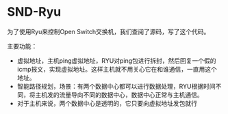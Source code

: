 # SND-Ryu
为了使用Ryu来控制Open Switch交换机，我们查阅了源码，写了这个代码。

主要功能：

* 虚拟地址，主机ping虚拟地址，RYU对ping包进行拆封，然后回复一个假的icmp报文，实现虚拟地址。这样主机就不用关心它在和谁通信，一直用这个地址。
* 智能路径规划，场景：有两个数据中心都可以进行数据处理，RYU根据时间不同，将主机发的流量导向不同的数据中心，数据中心正常与主机通信。
* 对于主机来说，两个数据中心是透明的，它只要向虚拟地址发包就行